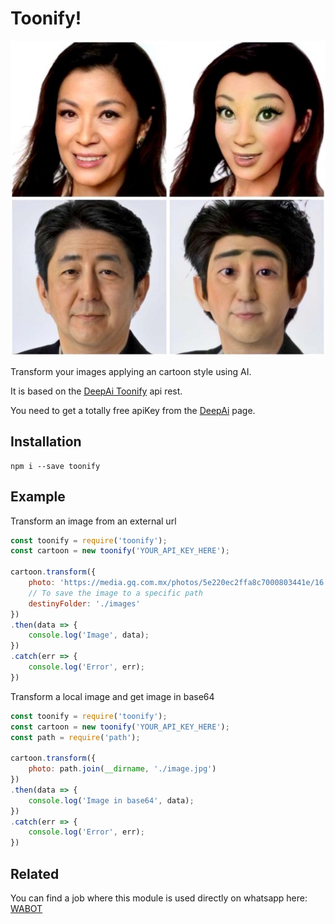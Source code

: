 # Toonify!

![image](./images/results.jpg)

Transform your images applying an cartoon style using AI.

It is based on the [DeepAi Toonify](https://deepai.org/machine-learning-model/toonify) api rest.

You need to get a totally free apiKey from the [DeepAi](https://deepai.org/dashboard/profile) page.

## Installation

    npm i --save toonify


## Example


Transform an image from an external url

```js
const toonify = require('toonify');
const cartoon = new toonify('YOUR_API_KEY_HERE');

cartoon.transform({
    photo: 'https://media.gq.com.mx/photos/5e220ec2ffa8c7000803441e/16:9/w_1920,c_limit/40-datos-curiosos-para-descubrir-a-scarlett-johansson.jpg',
    // To save the image to a specific path
    destinyFolder: './images'
})
.then(data => {
    console.log('Image', data);
})
.catch(err => {
    console.log('Error', err);
})

```

Transform a local image and get image in base64

```js
const toonify = require('toonify');
const cartoon = new toonify('YOUR_API_KEY_HERE');
const path = require('path');

cartoon.transform({
    photo: path.join(__dirname, './image.jpg')
})
.then(data => {
    console.log('Image in base64', data);
})
.catch(err => {
    console.log('Error', err);
})

```

## Related

You can find a job where this module is used directly on whatsapp here: [WABOT](https://github.com/luiscruzga/wabot)
